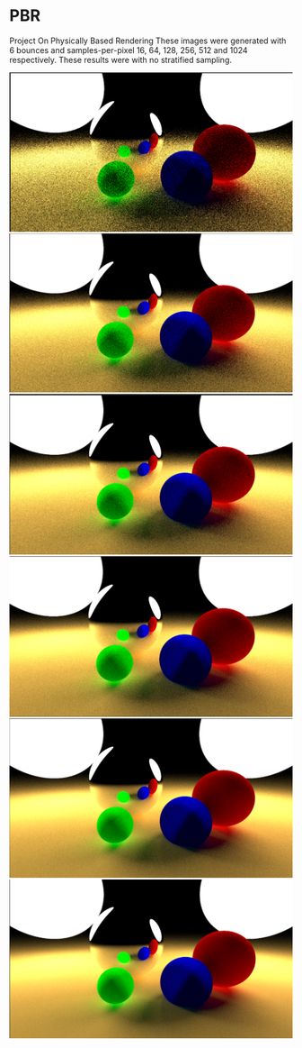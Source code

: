 # PBR
Project On Physically Based Rendering
These images were generated with 6 bounces and samples-per-pixel 16, 64, 128, 256, 512 and 1024 respectively. These results were with no stratified sampling.

![16](screenshots/16spp.png)
![64](screenshots/64spp.png)
![128](screenshots/128spp.png)
![256](screenshots/256spp.png)
![512](screenshots/512spp.png)
![1024](screenshots/1024spp.png)
